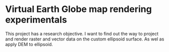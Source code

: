 # Virtual Earth Globe map rendering experimentals

This project has a research objective.
I want to find out the way to project and render raster and vector data on the custom ellipsoid surface.
As wel as apply DEM to ellipsoid.
